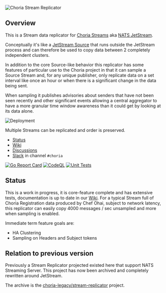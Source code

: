 ![Choria Stream Replicator](https://raw.githubusercontent.com/choria-io/stream-replicator/main/images/logo.png)

## Overview

This is a Stream data replicator for [Choria Streams](https://choria.io/docs/streams/) aka [NATS JetStream](https://docs.nats.io/jetstream/).

Conceptually it's like a [JetStream Source](https://docs.nats.io/running-a-nats-service/nats_admin/jetstream_admin/replication)
that runs outside the JetStream process and can therefore be used to copy data between 2 completely independent clusters.

In addition to the core Source-like behavior this replicator has some features of particular use to the Choria project in 
that it can sample a Source Stream and, for any unique publisher, only replicate data on a set interval like once an hour
or when there is a significant change in the data being sent. 

When sampling it publishes advisories about senders that have not been seen recently and other significant events 
allowing a central aggregator to have a more granular time window awareness than it could get by looking at its data alone.

![Deployment](https://raw.githubusercontent.com/choria-io/stream-replicator/main/images/deployment.png)

Multiple Streams can be replicated and order is preserved.

 * [Status](#status)
 * [Wiki](https://github.com/choria-io/stream-replicator/wiki)
 * [Discussions](https://github.com/choria-io/stream-replicator/discussions)
 * [Slack](https://slack.puppet.com/) in channel `#choria`

[![Go Report Card](https://goreportcard.com/badge/github.com/choria-io/stream-replicator)](https://goreportcard.com/report/github.com/choria-io/stream-replicator)
[![CodeQL](https://github.com/choria-io/stream-replicator/workflows/CodeQL/badge.svg)](https://github.com/choria-io/stream-replicator/actions/workflows/codeql.yaml)
[![Unit Tests](https://github.com/choria-io/stream-replicator/actions/workflows/test.yaml/badge.svg)](https://github.com/choria-io/stream-replicator/actions/workflows/test.yaml)

## Status

This is a work in progress, it is core-feature complete and has extensive tests, documentation is up to date in our
[Wiki](https://github.com/choria-io/stream-replicator/wiki). For a typical Stream full of Choria Registration data
produced by Chef Ohai, subject to network latency, this replicator can easily copy 4000 messages / sec unsampled
and more when sampling is enabled.

Immediate term feature goals are:

 * HA Clustering
 * Sampling on Headers and Subject tokens

## Relation to previous version

Previously a Stream Replicator projected existed here that support NATS Streaming Server.  This project has now been archived
and completely rewritten around JetStream.

The archive is the [choria-legacy/stream-replicator](https://github.com/choria-legacy/stream-replicator) project.
